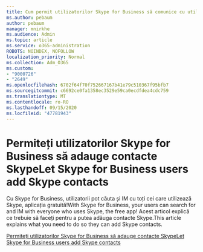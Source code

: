 ```yaml
---
title: Cum permit utilizatorilor Skype for Business să comunice cu utilizatorii Skype
ms.author: pebaum
author: pebaum
manager: mnirkhe
ms.audience: Admin
ms.topic: article
ms.service: o365-administration
ROBOTS: NOINDEX, NOFOLLOW
localization_priority: Normal
ms.collection: Adm_O365
ms.custom:
- "9000726"
- "2649"
ms.openlocfilehash: 6702f64f70f752667167b41e79c510367f95bfb7
ms.sourcegitcommit: c6692ce0fa1358ec3529e59ca0ecdfdea4cdc759
ms.translationtype: MT
ms.contentlocale: ro-RO
ms.lasthandoff: 09/15/2020
ms.locfileid: "47781943"
---
```

# <a name="let-skype-for-business-users-add-skype-contacts"></a><span data-ttu-id="a8c8c-102">Permiteți utilizatorilor Skype for Business să adauge contacte Skype</span><span class="sxs-lookup"><span data-stu-id="a8c8c-102">Let Skype for Business users add Skype contacts</span></span>

<span data-ttu-id="a8c8c-103">Cu Skype for Business, utilizatorii pot căuta și IM cu toți cei care utilizează Skype, aplicația gratuită!</span><span class="sxs-lookup"><span data-stu-id="a8c8c-103">With Skype for Business, your users can search for and IM with everyone who uses Skype, the free app!</span></span> <span data-ttu-id="a8c8c-104">Acest articol explică ce trebuie să faceți pentru a putea adăuga contacte Skype.</span><span class="sxs-lookup"><span data-stu-id="a8c8c-104">This article explains what you need to do so they can add Skype contacts.</span></span>

[<span data-ttu-id="a8c8c-105">Permiteți utilizatorilor Skype for Business să adauge contacte Skype</span><span class="sxs-lookup"><span data-stu-id="a8c8c-105">Let Skype for Business users add Skype contacts</span></span>](https://docs.microsoft.com/skypeforbusiness/set-up-skype-for-business-online/let-skype-for-business-users-add-skype-contacts)